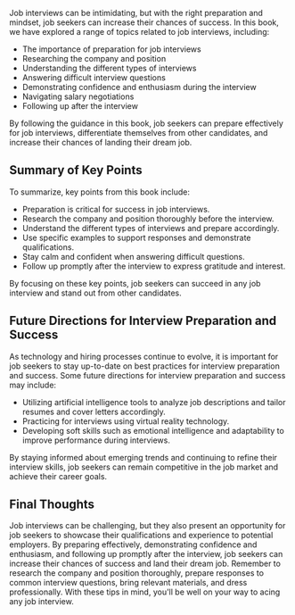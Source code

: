 
Job interviews can be intimidating, but with the right preparation and mindset, job seekers can increase their chances of success. In this book, we have explored a range of topics related to job interviews, including:

* The importance of preparation for job interviews
* Researching the company and position
* Understanding the different types of interviews
* Answering difficult interview questions
* Demonstrating confidence and enthusiasm during the interview
* Navigating salary negotiations
* Following up after the interview

By following the guidance in this book, job seekers can prepare effectively for job interviews, differentiate themselves from other candidates, and increase their chances of landing their dream job.

Summary of Key Points
---------------------

To summarize, key points from this book include:

* Preparation is critical for success in job interviews.
* Research the company and position thoroughly before the interview.
* Understand the different types of interviews and prepare accordingly.
* Use specific examples to support responses and demonstrate qualifications.
* Stay calm and confident when answering difficult questions.
* Follow up promptly after the interview to express gratitude and interest.

By focusing on these key points, job seekers can succeed in any job interview and stand out from other candidates.

Future Directions for Interview Preparation and Success
-------------------------------------------------------

As technology and hiring processes continue to evolve, it is important for job seekers to stay up-to-date on best practices for interview preparation and success. Some future directions for interview preparation and success may include:

* Utilizing artificial intelligence tools to analyze job descriptions and tailor resumes and cover letters accordingly.
* Practicing for interviews using virtual reality technology.
* Developing soft skills such as emotional intelligence and adaptability to improve performance during interviews.

By staying informed about emerging trends and continuing to refine their interview skills, job seekers can remain competitive in the job market and achieve their career goals.

Final Thoughts
--------------

Job interviews can be challenging, but they also present an opportunity for job seekers to showcase their qualifications and experience to potential employers. By preparing effectively, demonstrating confidence and enthusiasm, and following up promptly after the interview, job seekers can increase their chances of success and land their dream job. Remember to research the company and position thoroughly, prepare responses to common interview questions, bring relevant materials, and dress professionally. With these tips in mind, you'll be well on your way to acing any job interview.
